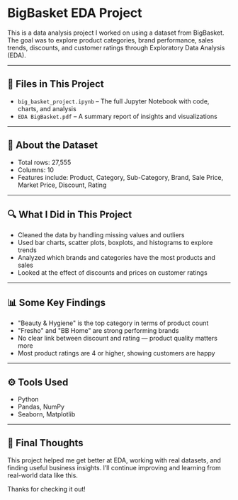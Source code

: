 # BigBasket EDA Project

This is a data analysis project I worked on using a dataset from BigBasket. The goal was to explore product categories, brand performance, sales trends, discounts, and customer ratings through Exploratory Data Analysis (EDA).

---

## 📁 Files in This Project
- `big_basket_project.ipynb` – The full Jupyter Notebook with code, charts, and analysis
- `EDA BigBasket.pdf` – A summary report of insights and visualizations

---

## 📝 About the Dataset
- Total rows: 27,555
- Columns: 10
- Features include: Product, Category, Sub-Category, Brand, Sale Price, Market Price, Discount, Rating

---

## 🔍 What I Did in This Project
- Cleaned the data by handling missing values and outliers
- Used bar charts, scatter plots, boxplots, and histograms to explore trends
- Analyzed which brands and categories have the most products and sales
- Looked at the effect of discounts and prices on customer ratings

---

## 📊 Some Key Findings
- "Beauty & Hygiene" is the top category in terms of product count
- "Fresho" and "BB Home" are strong performing brands
- No clear link between discount and rating — product quality matters more
- Most product ratings are 4 or higher, showing customers are happy

---

## ⚙️ Tools Used
- Python
- Pandas, NumPy
- Seaborn, Matplotlib

---

## 📌 Final Thoughts
This project helped me get better at EDA, working with real datasets, and finding useful business insights. I’ll continue improving and learning from real-world data like this.

Thanks for checking it out!
